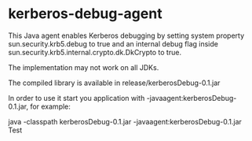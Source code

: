 kerberos-debug-agent
====================

This Java agent enables Kerberos debugging by setting system property sun.security.krb5.debug to true and an internal debug flag inside sun.security.krb5.internal.crypto.dk.DkCrypto to true.

The implementation may not work on all JDKs.

The compiled library is available in release/kerberosDebug-0.1.jar

In order to use it start you application with -javaagent:kerberosDebug-0.1.jar, for example:

java -classpath kerberosDebug-0.1.jar -javaagent:kerberosDebug-0.1.jar Test
